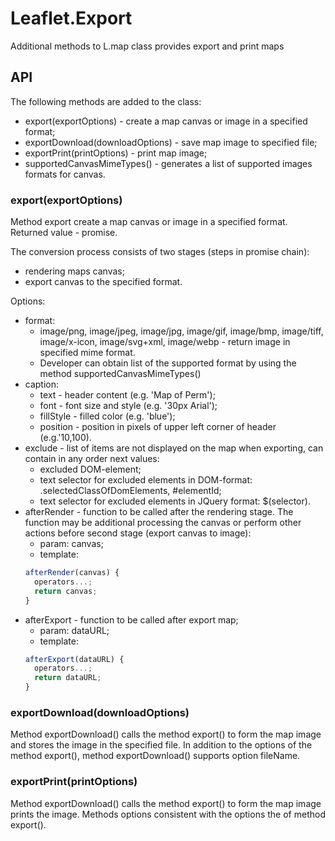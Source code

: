 # Leaflet.Export
Additional methods to L.map class provides export and print maps

## API
The following methods are added to the class:
  * export(exportOptions) - create a map canvas or image in a specified format;
  * exportDownload(downloadOptions) - save map image to specified file;
  * exportPrint(printOptions) - print map image;
  * supportedCanvasMimeTypes() - generates a list of supported images formats for canvas.

### export(exportOptions)
Method export  create a map canvas or image in a specified format.
Returned value - promise.

The conversion process consists of two stages (steps in promise chain):
  * rendering maps canvas;
  * export canvas to the specified format.

Options:
  * format:
    * image/png, image/jpeg, image/jpg, image/gif, image/bmp, image/tiff, image/x-icon, image/svg+xml, image/webp - return image in specified mime format.
    * Developer can obtain list of the supported format  by using the method supportedCanvasMimeTypes()
  * caption:
    * text - header content (e.g. 'Map of Perm');
    * font - font size and style (e.g. '30px Arial');
    * fillStyle - filled color (e.g. 'blue');
    * position - position in pixels of upper left corner of header (e.g.'10,100).
  * exclude - list of items are not displayed on the map when exporting, can contain in any order next values:
    * excluded DOM-element;
    * text selector for excluded elements in DOM-format: .selectedClassOfDomElements, #elementId;
    * text selector for excluded elements in JQuery format: $(selector).
  * afterRender - function to be called after the rendering stage. The function may be additional processing the canvas or perform other actions before second stage (export canvas to image):
    * param: canvas;
    * template:
    ```javascript
    afterRender(canvas) {
      operators...;
      return canvas;
    }
    ```
  * afterExport - function to be called after export map;
    * param: dataURL;
    * template:
    ```javascript
    afterExport(dataURL) {
      operators...;
      return dataURL;
    }
    ```

### exportDownload(downloadOptions)
Method exportDownload() calls the method export() to form the map image and stores the image in the specified file.
In addition to the options of the method export(), method exportDownload() supports option fileName.

### exportPrint(printOptions)
Method exportDownload() calls the method export() to form the map image prints the image.
Methods options consistent with the options the of method export().
